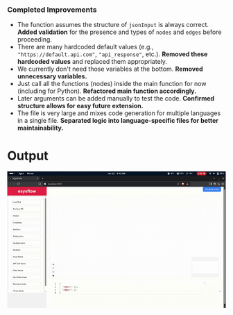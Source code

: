 ### Completed Improvements

- The function assumes the structure of `jsonInput` is always correct. **Added validation** for the presence and types of `nodes` and `edges` before proceeding.
- There are many hardcoded default values (e.g., `"https://default.api.com"`, `"api_response"`, etc.). **Removed these hardcoded values** and replaced them appropriately.
- We currently don't need those variables at the bottom. **Removed unnecessary variables.**
- Just call all the functions (nodes) inside the main function for now (including for Python). **Refactored main function accordingly.**
- Later arguments can be added manually to test the code. **Confirmed structure allows for easy future extension.**
- The file is very large and mixes code generation for multiple languages in a single file. **Separated logic into language-specific files for better maintainability.**

# Output

![Edge Connection Demo](https://github.com/Sbragul26/test-submoule/raw/main/edge-conn.gif) 
